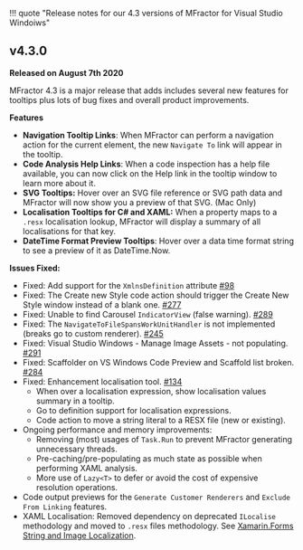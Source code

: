 !!! quote "Release notes for our 4.3 versions of MFractor for Visual Studio Windoiws"

## v4.3.0

**Released on August 7th 2020**

MFractor 4.3 is a major release that adds includes several new features for tooltips plus lots of bug fixes and overall product improvements.

**Features**

 * **Navigation Tooltip Links**: When MFractor can perform a navigation action for the current element, the new `Navigate To` link will appear in the tooltip.
 * **Code Analysis Help Links**: When a code inspection has a help file available, you can now click on the Help link in the tooltip window to learn more about it.
 * **SVG Tooltips:** Hover over an SVG file reference or SVG path data and MFractor will now show you a preview of that SVG. (Mac Only)
 * **Localisation Tooltips for C# and XAML:** When a property maps to a `.resx` localisation lookup, MFractor will display a summary of all localisations for that key.
 * **DateTime Format Preview Tooltips**: Hover over a data time format string to see a preview of it as DateTime.Now.

 **Issues Fixed:**

  * Fixed: Add support for the `XmlnsDefinition` attribute [#98](https://github.com/mfractor/mfractor-feedback/issues/98)
  * Fixed: The Create new Style code action should trigger the Create New Style window instead of a blank one. [#277](https://github.com/mfractor/mfractor-feedback/issues/277)
  * Fixed: Unable to find Carousel `IndicatorView` (false warning). [#289](https://github.com/mfractor/mfractor-feedback/issues/289)
  * Fixed: The `NavigateToFileSpansWorkUnitHandler` is not implemented (breaks go to custom renderer). [#245](https://github.com/mfractor/mfractor-feedback/issues/245)
  * Fixed: Visual Studio Windows - Manage Image Assets - not populating. [#291](https://github.com/mfractor/mfractor-feedback/issues/291)
  * Fixed: Scaffolder on VS Windows Code Preview and Scaffold list broken. [#284](https://github.com/mfractor/mfractor-feedback/issues/284)
  * Fixed: Enhancement localisation tool. [#134](https://github.com/mfractor/mfractor-feedback/issues/134)
     * When over a localisation expression, show localisation values summary in a tooltip.
     * Go to definition support for localisation expressions.
     * Code action to move a string literal to a RESX file (new or existing).
  * Ongoing performance and memory improvements:
     * Removing (most) usages of `Task.Run` to prevent MFractor generating unnecessary threads.
     * Pre-caching/pre-populating as much state as possible when performing XAML analysis.
     * More use of `Lazy<T>` to defer or avoid the cost of expensive resolution operations.
  * Code output previews for the `Generate Customer Renderers` and `Exclude From Linking` features.
  * XAML Localisation: Removed dependency on deprecated `ILocalise` methodology and moved to `.resx` files methodology. See [Xamarin.Forms String and Image Localization](https://docs.microsoft.com/en-us/xamarin/xamarin-forms/app-fundamentals/localization/text?pivots=macos).
